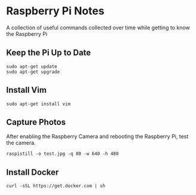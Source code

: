 # Raspberry Pi Notes

A collection of useful commands collected over time while getting to know the Raspberry Pi

## Keep the Pi Up to Date

```
sudo apt-get update
sudo apt-get upgrade
```

## Install Vim

```
sudo apt-get install vim
```

## Capture Photos

After enabling the Raspberry Camera and rebooting the Raspberry Pi, test the camera.

```
raspistill -o test.jpg -q 80 -w 640 -h 480
```
## Install Docker

```
curl -sSL https://get.docker.com | sh
```
